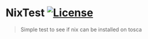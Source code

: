 # NixTest [![License](https://img.shields.io/badge/License-Apache%202.0-blue.svg)](https://opensource.org/licenses/Apache-2.0)

> Simple test to see if nix can be installed on tosca